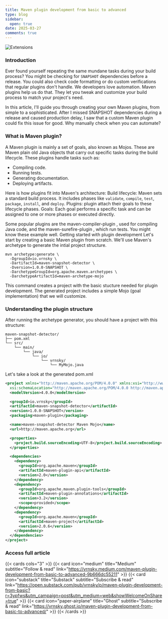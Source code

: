 ```yaml
---
title: Maven plugin development from basic to advanced
type: blog
sidebar:
  open: true
date: 2025-03-27
comments: true
---
```


![Extensions](/images/2025-03-27-maven-plugin/mvnplugin.png "Extensions")


### Introduction
Ever found yourself repeating the same mundane tasks during your build process? You might be checking for `SNAPSHOT` dependencies before a release. You could also check code formatting or do custom verifications that regular plugins don't handle. We developers love automation. Maven plugins help us do that. They let you tweak and customize your build process to match your project's need.

In this article, I'll guide you through creating your own Maven plugins, from simple to a sophisticated. After I missed SNAPSHOT dependencies during a release and caused production delay, I saw that a custom Maven plugin could fix this issue for good. Why manually check when you can automate?

### What is Maven plugin?
A Maven plugin is mainly a set of goals, also known as Mojos. These are Maven plain old Java objects that carry out specific tasks during the build lifecycle.
These plugins handle tasks such as:
- Compiling code.
- Running tests.
- Generating documentation.
- Deploying artifacts.

Here is how plugins fit into Maven's architecture:
Build lifecycle: Maven sets a standard build process. It includes phases like `validate`, `compile`, `test`, `package`, `install`, and `deploy`.
Plugins: plugin attach their goals to these lifecycle phases.
Goals: Each goal performs a specific task and can be assigned to one or more phases or executed directly.

Some popular plugins are the maven-compiler-plugin , used for compiling Java code, and the maven-surefire-plugin , which run tests. You might know these example well.
Getting started with plugin development
Let's start by creating a basic Maven plugin from scratch. We'll use Maven's archetype to generate the intial project structure.

```
mvn archetype:generate \
  -DgroupId=io.vrnsky \
  -DartifactId=maven-snapshot-detector \
  -Dversion=1.0.0-SNAPSHOT \
  -DarchetypeGroupId=org.apache.maven.archetypes \
  -DarchetypeArtifactId=maven-archetype-mojo
```

This command creates a project with the basic stucture needed for plugin development. The generated project includes a simple Mojo (goal implementation) that we will customize.

### Understanding the plugin structure
After running the archetype generator, you should have a project with this structure:
```
maven-snapshot-detector/
├── pom.xml
└── src/
    └── main/
        └── java/
            └── io/
                └── vrnsky/
                    └── MyMojo.java
```

Let's take a look at the generated pom.xml
```xml {filename="pom.xml", hl_lines=[8]}
<project xmlns="http://maven.apache.org/POM/4.0.0" xmlns:xsi="http://www.w3.org/2001/XMLSchema-instance"
  xsi:schemaLocation="http://maven.apache.org/POM/4.0.0 http://maven.apache.org/xsd/maven-4.0.0.xsd">
  <modelVersion>4.0.0</modelVersion>

  <groupId>io.vrnsky</groupId>
  <artifactId>maven-snapshot-detector</artifactId>
  <version>1.0.0-SNAPSHOT</version>
  <packaging>maven-plugin</packaging>

  <name>maven-snapshot-detector Maven Mojo</name>
  <url>http://maven.apache.org</url>

  <properties>
    <project.build.sourceEncoding>UTF-8</project.build.sourceEncoding>
  </properties>

  <dependencies>
    <dependency>
      <groupId>org.apache.maven</groupId>
      <artifactId>maven-plugin-api</artifactId>
      <version>2.0</version>
    </dependency>
    <dependency>
      <groupId>org.apache.maven.plugin-tools</groupId>
      <artifactId>maven-plugin-annotations</artifactId>
      <version>3.2</version>
      <scope>provided</scope>
    </dependency>
    <dependency>
      <groupId>org.apache.maven</groupId>
      <artifactId>maven-project</artifactId>
      <version>2.0.6</version>
    </dependency>
  </dependencies>
</project>
```


### Access full article
{{< cards cols="3" >}}
{{< card icon="medium" title="Medium" subtitle="Follow & read" link="https://vrnsky.medium.com/maven-plugin-development-from-basic-to-advanced-9b666dc55211" >}}
{{< card icon="substack" title="Substack" subtitle="Subscribe & read" link="https://open.substack.com/pub/vrnsky/p/maven-plugin-development-from-basic?r=3ypfws&utm_campaign=post&utm_medium=web&showWelcomeOnShare=true"  >}}
{{< card icon="paper-airplane" title="Ghost" subtitle="Subscribe & read" link="https://vrnsky.ghost.io/maven-plugin-development-from-basic-to-advanced/"  >}}
{{< /cards >}}
